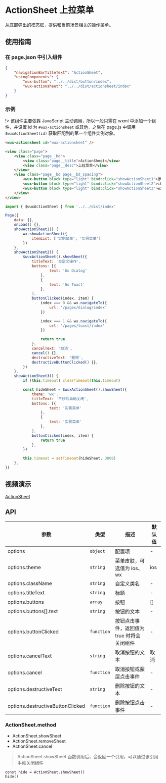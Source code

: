 # ActionSheet 上拉菜单

从底部弹出的模态框，提供和当前场景相关的操作菜单。

## 使用指南

### 在 page.json 中引入组件

```json
{
    "navigationBarTitleText": "ActionSheet",
    "usingComponents": {
        "wux-button": "../../dist/button/index",
        "wux-actionsheet": "../../dist/actionsheet/index"
    }
}
```

### 示例

!> 该组件主要依靠 JavaScript 主动调用，所以一般只需在 wxml 中添加一个组件，并设置 id 为 `#wux-actionsheet` 或其他，之后在 page.js 中调用 `$wuxActionSheet(id)` 获取匹配到的第一个组件实例对象。

```html
<wux-actionsheet id="wux-actionsheet" />

<view class="page">
    <view class="page__hd">
        <view class="page__title">ActionSheet</view>
        <view class="page__desc">上拉菜单</view>
    </view>
    <view class="page__bd page__bd_spacing">
        <wux-button block type="light" bind:click="showActionSheet1">原生 ActionSheet</wux-button>
        <wux-button block type="light" bind:click="showActionSheet2">iOS ActionSheet</wux-button>
        <wux-button block type="light" bind:click="showActionSheet3">wx ActionSheet</wux-button>
    </view>
</view>
```

```js
import { $wuxActionSheet } from '../../dist/index'

Page({
    data: {},
    onLoad() {},
    showActionSheet1() {
        wx.showActionSheet({
            itemList: ['实例菜单', '实例菜单']
        })
    },
    showActionSheet2() {
        $wuxActionSheet().showSheet({
            titleText: '自定义操作',
            buttons: [{
                    text: 'Go Dialog'
                },
                {
                    text: 'Go Toast'
                },
            ],
            buttonClicked(index, item) {
                index === 0 && wx.navigateTo({
                    url: '/pages/dialog/index'
                })

                index === 1 && wx.navigateTo({
                    url: '/pages/toast/index'
                })

                return true
            },
            cancelText: '取消',
            cancel() {},
            destructiveText: '删除',
            destructiveButtonClicked() {},
        })
    },
    showActionSheet3() {
        if (this.timeout) clearTimeout(this.timeout)

        const hideSheet = $wuxActionSheet().showSheet({
            theme: 'wx',
            titleText: '三秒后自动关闭',
            buttons: [{
                    text: '实例菜单'
                },
                {
                    text: '实例菜单'
                },
            ],
            buttonClicked(index, item) {
                return true
            },
        })

        this.timeout = setTimeout(hideSheet, 3000)
    },
})
```

## 视频演示

[ActionSheet](./_media/actionsheet.mp4 ':include :type=iframe width=375px height=667px')

## API

| 参数 | 类型 | 描述 | 默认值 |
| --- | --- | --- | --- |
| options | <code>object</code> | 配置项 | - |
| options.theme | <code>string</code> | 菜单皮肤，可选值为 ios、wx | ios |
| options.className | <code>string</code> | 自定义类名 | - |
| options.titleText | <code>string</code> | 标题 | - |
| options.buttons | <code>array</code> | 按钮 | [] |
| options.buttons[].text | <code>string</code> | 按钮的文本 | - |
| options.buttonClicked | <code>function</code> | 按钮点击事件，返回值为 true 时将会关闭组件 | - |
| options.cancelText | <code>string</code> | 取消按钮的文本 | 取消 |
| options.cancel | <code>function</code> | 取消按钮或蒙层点击事件 | - |
| options.destructiveText | <code>string</code> | 删除按钮的文本 | - |
| options.destructiveButtonClicked | <code>function</code> | 删除按钮点击事件 | - |

### ActionSheet.method

- ActionSheet.showSheet
- ActionSheet.removeSheet
- ActionSheet.cancel

> ActionSheet.showSheet 函数调用后，会返回一个引用，可以通过该引用手动关闭组件

```
const hide = ActionSheet.showSheet()
hide()
```